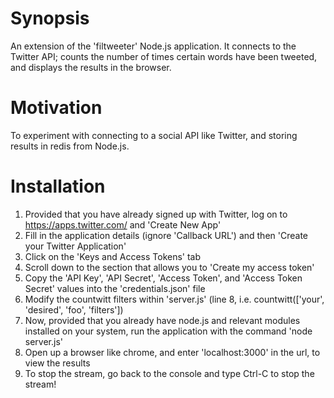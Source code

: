 # Synopsis
An extension of the 'filtweeter' Node.js application. It connects to the Twitter API; counts the number of times certain words have been tweeted, and displays the results in the browser.

# Motivation
To experiment with connecting to a social API like Twitter, and storing results in redis from Node.js.

# Installation

1. Provided that you have already signed up with Twitter, log on to https://apps.twitter.com/ and 'Create New App'
2. Fill in the application details (ignore 'Callback URL') and then 'Create your Twitter Application'
3. Click on the 'Keys and Access Tokens' tab
4. Scroll down to the section that allows you to 'Create my access token'
5. Copy the 'API Key', 'API Secret', 'Access Token', and 'Access Token Secret' values into the 'credentials.json' file
6. Modify the countwitt filters within 'server.js' (line 8, i.e. countwitt(['your', 'desired', 'foo', 'filters'])
7. Now, provided that you already have node.js and relevant modules installed on your system, run the application with the command 'node server.js'
8. Open up a browser like chrome, and enter 'localhost:3000' in the url, to view the results
9. To stop the stream, go back to the console and type Ctrl-C to stop the stream!
